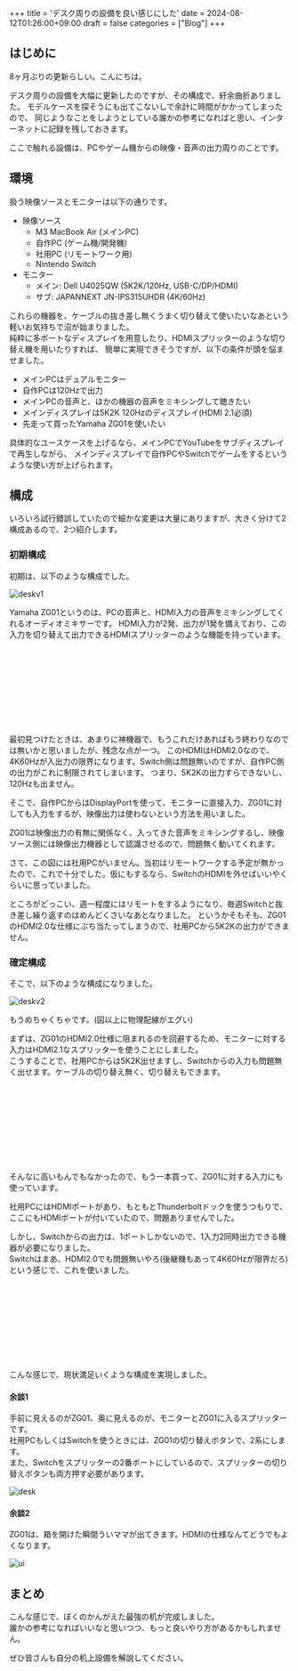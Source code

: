 +++
title = 'デスク周りの設備を良い感じにした'
date = 2024-08-12T01:26:00+09:00
draft = false
categories = ["Blog"]
+++

## はじめに

8ヶ月ぶりの更新らしい。こんにちは。  

デスク周りの設備を大幅に更新したのですが、その構成で、紆余曲折ありました。
モデルケースを探そうにも出てこないしで余計に時間がかかってしまったので、
同じようなことをしようとしている誰かの参考になればと思い、インターネットに記録を残しておきます。  

ここで触れる設備は、PCやゲーム機からの映像・音声の出力周りのことです。

## 環境

扱う映像ソースとモニターは以下の通りです。

- 映像ソース
    - M3 MacBook Air (メインPC)
    - 自作PC (ゲーム機/開発機)
    - 社用PC (リモートワーク用)
    - Nintendo Switch
- モニター
    - メイン: Dell U4025QW (5K2K/120Hz, USB-C/DP/HDMI)
    - サブ: JAPANNEXT JN-IPS315UHDR (4K/60Hz)

これらの機器を、ケーブルの抜き差し無くうまく切り替えて使いたいなあという軽いお気持ちで沼が始まりました。  
純粋に多ポートなディスプレイを用意したり、HDMIスプリッターのような切り替え機を用いたりすれば、
簡単に実現できそうですが、以下の条件が頭を悩ませました。

- メインPCはデュアルモニター
- 自作PCは120Hzで出力
- メインPCの音声と、ほかの機器の音声をミキシングして聴きたい
- メインディスプレイは5K2K 120Hzのディスプレイ(HDMI 2.1必須)
- 先走って買ったYamaha ZG01を使いたい

具体的なユースケースを上げるなら、メインPCでYouTubeをサブディスプレイで再生しながら、
メインディスプレイで自作PCやSwitchでゲームをするというような使い方が上げられます。

## 構成

いろいろ試行錯誤していたので細かな変更は大量にありますが、大きく分けて2構成あるので、2つ紹介します。

### 初期構成

初期は、以下のような構成でした。

![deskv1](https://media.soli0222.com/polestar/ee596527-82c8-4073-9221-27ae9a678d63.png)

Yamaha ZG01というのは、PCの音声と、HDMI入力の音声をミキシングしてくれるオーディオミキサーです。
HDMI入力が2発、出力が1発を備えており、この入力を切り替えて出力できるHDMIスプリッターのような機能を持っています。

<div class="iframely-embed"><div class="iframely-responsive" style="height: 140px; padding-bottom: 0;"><a href="https://jp.yamaha.com/products/proaudio/live_streaming_gaming/zg/zg01/index.html" data-iframely-url="//iframely.net/TrsxL9B?card=small"></a></div></div><script async src="//iframely.net/embed.js"></script>

最初見つけたときは、あまりに神機器で、もうこれだけあればもう終わりなのでは無いかと思いましたが、残念な点が一つ。
このHDMIはHDMI2.0なので、4K60Hzが入出力の限界になります。Switch側は問題無いのですが、自作PC側の出力がこれに制限されてしまいます。
つまり、5K2Kの出力すらできないし、120Hzも出ません。

そこで、自作PCからはDisplayPortを使って、モニターに直接入力、ZG01に対しても入力をするが、映像出力は使わないという方法を用いました。

ZG01は映像出力の有無に関係なく、入ってきた音声をミキシングするし、映像ソース側には映像出力機器として認識させるので、問題無く動いてくれます。

さて、この図には社用PCがいません。当初はリモートワークする予定が無かったので、これで十分でした。仮にもするなら、SwitchのHDMIを外せばいいやくらいに思っていました。

ところがどっこい、週一程度にはリモートをするようになり、毎週Switchと抜き差し繰り返すのはめんどくさいなあとなりました。
というかそもそも、ZG01のHDMI2.0な仕様にぶち当たってしまうので、社用PCから5K2Kの出力ができません。

### 確定構成

そこで、以下のような構成になりました。

![deskv2](https://media.soli0222.com/polestar/8ceea96c-708f-47c6-b15f-db0cda6ff940.png)

もうめちゃくちゃです。(図以上に物理配線がエグい)

まずは、ZG01のHDMI2.0仕様に阻まれるのを回避するため、モニターに対する入力はHDMI2.1なスプリッターを使うことにしました。  
こうすることで、社用PCからは5K2K出せますし、Switchからの入力も問題無く出せます。ケーブルの切り替え無く、切り替えもできます。

<div class="iframely-embed"><div class="iframely-responsive" style="height: 140px; padding-bottom: 0;"><a href="https://www.sanwa.co.jp/product/syohin?code=SW-HDR8K21BD" data-iframely-url="//iframely.net/DjoCEy4"></a></div></div><script async src="//iframely.net/embed.js"></script>

そんなに高いもんでもなかったので、もう一本買って、ZG01に対する入力にも使っています。  

社用PCにはHDMIポートがあり、もともとThunderboltドックを使うつもりで、ここにもHDMIポートが付いていたので、問題ありませんでした。

しかし、Switchからの出力は、1ポートしかないので、1入力2同時出力できる機器が必要になりました。  
Switchはまあ、HDMI2.0でも問題無いやろ(後継機もあって4K60Hzが限界だろ)という感じで、これを使いました。

<div class="iframely-embed"><div class="iframely-responsive" style="height: 140px; padding-bottom: 0;"><a href="https://www.amazon.co.jp/UGREEN-HDMI%E3%82%B9%E3%83%97%E3%83%AA%E3%83%83%E3%82%BF%E3%83%BC-%E3%80%90HDMI%E3%82%B1%E3%83%BC%E3%83%96%E3%83%AB%E4%BB%98%E3%81%8D%E3%80%91%EF%BC%92%E7%94%BB%E9%9D%A2%E5%90%8C%E6%99%82%E5%87%BA%E5%8A%9B3D%E6%98%A0%E5%83%8F%E5%AF%BE%E5%BF%9C-Nintendo-Switch%E5%8B%95%E4%BD%9C%E7%A2%BA%E8%AA%8D%E6%B8%88%E3%81%BF%E3%80%91/dp/B0B129NNV1" data-iframely-url="//iframely.net/nMaTYSb?card=small"></a></div></div><script async src="//iframely.net/embed.js"></script>

こんな感じで、現状満足いくような構成を実現しました。

#### 余談1

手前に見えるのがZG01、奥に見えるのが、モニターとZG01に入るスプリッターです。  
社用PCもしくはSwitchを使うときには、ZG01の切り替えボタンで、2系にします。  
また、Switchをスプリッターの2番ポートにしているので、スプリッターの切り替えボタンも両方押す必要があります。

![desk](https://media.soli0222.com/polestar/bce5bb7a-f3ce-4415-b73c-348c5d0a3cb1.jpg)

#### 余談2

ZG01は、箱を開けた瞬間ういママが出てきます。HDMIの仕様なんてどうでもよくなります。

![ui](https://media.soli0222.com/polestar/8c046571-c6b1-43d2-82c0-9236412e1445.jpg)

## まとめ

こんな感じで、ぼくのかんがえた最強の机が完成しました。  
誰かの参考になればいいなと思いつつ、もっと良いやり方があるかもしれません。

ぜひ皆さんも自分の机上設備を解説してください。